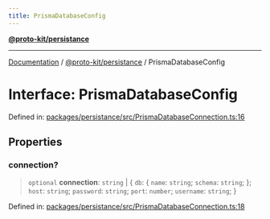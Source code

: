 ```yaml
---
title: PrismaDatabaseConfig
---
```


[**@proto-kit/persistance**](../README.md)

***

[Documentation](../../../README.md) / [@proto-kit/persistance](../README.md) / PrismaDatabaseConfig

# Interface: PrismaDatabaseConfig

Defined in: [packages/persistance/src/PrismaDatabaseConnection.ts:16](https://github.com/proto-kit/framework/blob/28efa802e3737fc3b77339148b307ef7246f3ef1/packages/persistance/src/PrismaDatabaseConnection.ts#L16)

## Properties

### connection?

> `optional` **connection**: `string` \| \{ `db`: \{ `name`: `string`; `schema`: `string`; \}; `host`: `string`; `password`: `string`; `port`: `number`; `username`: `string`; \}

Defined in: [packages/persistance/src/PrismaDatabaseConnection.ts:18](https://github.com/proto-kit/framework/blob/28efa802e3737fc3b77339148b307ef7246f3ef1/packages/persistance/src/PrismaDatabaseConnection.ts#L18)
